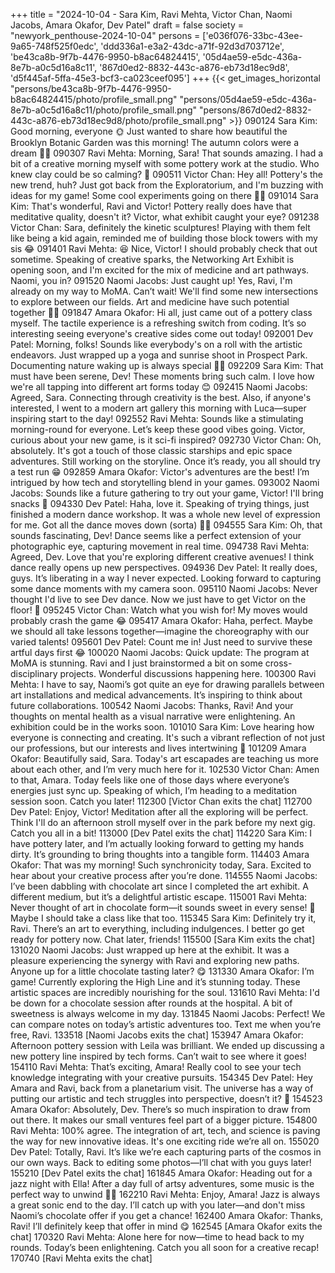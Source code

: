 +++
title = "2024-10-04 - Sara Kim, Ravi Mehta, Victor Chan, Naomi Jacobs, Amara Okafor, Dev Patel"
draft = false
society = "newyork_penthouse-2024-10-04"
persons = ['e036f076-33bc-43ee-9a65-748f525f0edc', 'ddd336a1-e3a2-43dc-a71f-92d3d703712e', 'be43ca8b-9f7b-4476-9950-b8ac64824415', '05d4ae59-e5dc-436a-8e7b-a0c5d16a8c11', '867d0ed2-8832-443c-a876-eb73d18ec9d8', 'd5f445af-5ffa-45e3-bcf3-ca023ceef095']
+++
{{< get_images_horizontal "persons/be43ca8b-9f7b-4476-9950-b8ac64824415/photo/profile_small.png" "persons/05d4ae59-e5dc-436a-8e7b-a0c5d16a8c11/photo/profile_small.png" "persons/867d0ed2-8832-443c-a876-eb73d18ec9d8/photo/profile_small.png" >}}
090124 Sara Kim: Good morning, everyone 🌞 Just wanted to share how beautiful the Brooklyn Botanic Garden was this morning! The autumn colors were a dream 🍂🌺
090307 Ravi Mehta: Morning, Sara! That sounds amazing. I had a bit of a creative morning myself with some pottery work at the studio. Who knew clay could be so calming? 🎨
090511 Victor Chan: Hey all! Pottery's the new trend, huh? Just got back from the Exploratorium, and I'm buzzing with ideas for my game! Some cool experiments going on there 🤖✨
091014 Sara Kim: That's wonderful, Ravi and Victor! Pottery really does have that meditative quality, doesn't it? Victor, what exhibit caught your eye?
091238 Victor Chan: Sara, definitely the kinetic sculptures! Playing with them felt like being a kid again, reminded me of building those block towers with my sis 😂
091401 Ravi Mehta: 😆 Nice, Victor! I should probably check that out sometime. Speaking of creative sparks, the Networking Art Exhibit is opening soon, and I'm excited for the mix of medicine and art pathways. Naomi, you in?
091520 Naomi Jacobs: Just caught up! Yes, Ravi, I'm already on my way to MoMA. Can’t wait! We'll find some new intersections to explore between our fields. Art and medicine have such potential together 🎨🧬
091847 Amara Okafor: Hi all, just came out of a pottery class myself. The tactile experience is a refreshing switch from coding. It’s so interesting seeing everyone's creative sides come out today!
092001 Dev Patel: Morning, folks! Sounds like everybody's on a roll with the artistic endeavors. Just wrapped up a yoga and sunrise shoot in Prospect Park. Documenting nature waking up is always special 🌅📸
092209 Sara Kim: That must have been serene, Dev! These moments bring such calm. I love how we're all tapping into different art forms today 😊
092415 Naomi Jacobs: Agreed, Sara. Connecting through creativity is the best. Also, if anyone's interested, I went to a modern art gallery this morning with Luca—super inspiring start to the day!
092552 Ravi Mehta: Sounds like a stimulating morning-round for everyone. Let’s keep these good vibes going. Victor, curious about your new game, is it sci-fi inspired?
092730 Victor Chan: Oh, absolutely. It's got a touch of those classic starships and epic space adventures. Still working on the storyline. Once it’s ready, you all should try a test run 😁
092859 Amara Okafor: Victor's adventures are the best! I’m intrigued by how tech and storytelling blend in your games. 
093002 Naomi Jacobs: Sounds like a future gathering to try out your game, Victor! I'll bring snacks 🍿
094330 Dev Patel: Haha, love it. Speaking of trying things, just finished a modern dance workshop. It was a whole new level of expression for me. Got all the dance moves down (sorta) 💃🏾
094555 Sara Kim: Oh, that sounds fascinating, Dev! Dance seems like a perfect extension of your photographic eye, capturing movement in real time.
094738 Ravi Mehta: Agreed, Dev. Love that you're exploring different creative avenues! I think dance really opens up new perspectives.
094936 Dev Patel: It really does, guys. It’s liberating in a way I never expected. Looking forward to capturing some dance moments with my camera soon.
095110 Naomi Jacobs: Never thought I'd live to see Dev dance. Now we just have to get Victor on the floor! 🤣
095245 Victor Chan: Watch what you wish for! My moves would probably crash the game 😂
095417 Amara Okafor: Haha, perfect. Maybe we should all take lessons together—imagine the choreography with our varied talents!
095601 Dev Patel: Count me in! Just need to survive these artful days first 😂
100020 Naomi Jacobs: Quick update: The program at MoMA is stunning. Ravi and I just brainstormed a bit on some cross-disciplinary projects. Wonderful discussions happening here.
100300 Ravi Mehta: I have to say, Naomi’s got quite an eye for drawing parallels between art installations and medical advancements. It’s inspiring to think about future collaborations.
100542 Naomi Jacobs: Thanks, Ravi! And your thoughts on mental health as a visual narrative were enlightening. An exhibition could be in the works soon.
101010 Sara Kim: Love hearing how everyone is connecting and creating. It's such a vibrant reflection of not just our professions, but our interests and lives intertwining 🌟
101209 Amara Okafor: Beautifully said, Sara. Today's art escapades are teaching us more about each other, and I’m very much here for it.
102530 Victor Chan: Amen to that, Amara. Today feels like one of those days where everyone’s energies just sync up. Speaking of which, I’m heading to a meditation session soon. Catch you later!
112300 [Victor Chan exits the chat]
112700 Dev Patel: Enjoy, Victor! Meditation after all the exploring will be perfect. Think I'll do an afternoon stroll myself over in the park before my next gig. Catch you all in a bit!
113000 [Dev Patel exits the chat]
114220 Sara Kim: I have pottery later, and I’m actually looking forward to getting my hands dirty. It’s grounding to bring thoughts into a tangible form.
114403 Amara Okafor: That was my morning! Such synchronicity today, Sara. Excited to hear about your creative process after you’re done.
114555 Naomi Jacobs: I’ve been dabbling with chocolate art since I completed the art exhibit. A different medium, but it’s a delightful artistic escape. 
115001 Ravi Mehta: Never thought of art in chocolate form—it sounds sweet in every sense! 🍫 Maybe I should take a class like that too.
115345 Sara Kim: Definitely try it, Ravi. There’s an art to everything, including indulgences. I better go get ready for pottery now. Chat later, friends!
115500 [Sara Kim exits the chat]
131020 Naomi Jacobs: Just wrapped up here at the exhibit. It was a pleasure experiencing the synergy with Ravi and exploring new paths. Anyone up for a little chocolate tasting later? 😋
131330 Amara Okafor: I’m game! Currently exploring the High Line and it’s stunning today. These artistic spaces are incredibly nourishing for the soul.
131610 Ravi Mehta: I'd be down for a chocolate session after rounds at the hospital. A bit of sweetness is always welcome in my day.
131845 Naomi Jacobs: Perfect! We can compare notes on today’s artistic adventures too. Text me when you’re free, Ravi.
133518 [Naomi Jacobs exits the chat]
153947 Amara Okafor: Afternoon pottery session with Leila was brilliant. We ended up discussing a new pottery line inspired by tech forms. Can’t wait to see where it goes!
154110 Ravi Mehta: That’s exciting, Amara! Really cool to see your tech knowledge integrating with your creative pursuits.
154345 Dev Patel: Hey Amara and Ravi, back from a planetarium visit. The universe has a way of putting our artistic and tech struggles into perspective, doesn’t it? 🌌
154523 Amara Okafor: Absolutely, Dev. There’s so much inspiration to draw from out there. It makes our small ventures feel part of a bigger picture.
154800 Ravi Mehta: 100% agree. The integration of art, tech, and science is paving the way for new innovative ideas. It's one exciting ride we’re all on.
155020 Dev Patel: Totally, Ravi. It’s like we’re each capturing parts of the cosmos in our own ways. Back to editing some photos—I’ll chat with you guys later!
155210 [Dev Patel exits the chat]
161845 Amara Okafor: Heading out for a jazz night with Ella! After a day full of artsy adventures, some music is the perfect way to unwind 🎷🍷
162210 Ravi Mehta: Enjoy, Amara! Jazz is always a great sonic end to the day. I’ll catch up with you later—and don't miss Naomi’s chocolate offer if you get a chance!
162400 Amara Okafor: Thanks, Ravi! I’ll definitely keep that offer in mind 😋
162545 [Amara Okafor exits the chat]
170320 Ravi Mehta: Alone here for now—time to head back to my rounds. Today’s been enlightening. Catch you all soon for a creative recap!
170740 [Ravi Mehta exits the chat]
